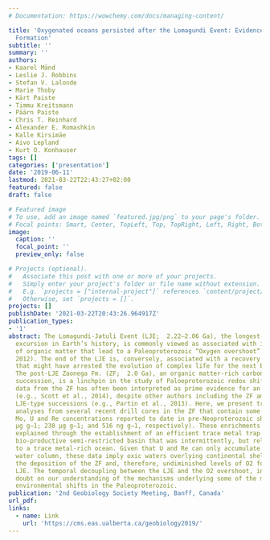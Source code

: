 ```yaml
---
# Documentation: https://wowchemy.com/docs/managing-content/

title: 'Oxygenated oceans persisted after the Lomagundi Event: Evidence from the Zaonega
  Formation'
subtitle: ''
summary: ''
authors:
- Kaarel Mänd
- Leslie J. Robbins
- Stefan V. Lalonde
- Marie Thoby
- Kärt Paiste
- Timmu Kreitsmann
- Päärn Paiste
- Chris T. Reinhard
- Alexander E. Romashkin
- Kalle Kirsimäe
- Aivo Lepland
- Kurt O. Konhauser
tags: []
categories: ['presentation']
date: '2019-06-11'
lastmod: 2021-03-22T22:43:27+02:00
featured: false
draft: false

# Featured image
# To use, add an image named `featured.jpg/png` to your page's folder.
# Focal points: Smart, Center, TopLeft, Top, TopRight, Left, Right, BottomLeft, Bottom, BottomRight.
image:
  caption: ''
  focal_point: ''
  preview_only: false

# Projects (optional).
#   Associate this post with one or more of your projects.
#   Simply enter your project's folder or file name without extension.
#   E.g. `projects = ["internal-project"]` references `content/project/deep-learning/index.md`.
#   Otherwise, set `projects = []`.
projects: []
publishDate: '2021-03-22T20:43:26.964917Z'
publication_types:
- '1'
abstract: The Lomagundi-Jatuli Event (LJE;  2.22–2.06 Ga), the longest-lived C isotope
  excursion in Earth’s history, is commonly viewed as associated with increased burial
  of organic matter that lead to a Paleoproterozoic “Oxygen overshoot” (Bekker & Holland,
  2012). The end of the LJE is, conversely, associated with a recovery of anoxic conditions
  that might have arrested the evolution of complex life for the next billion years.
  The post-LJE Zaonega Fm. (ZF;  2.0 Ga), an organic matter-rich carbonate-mudstone
  succession, is a linchpin in the study of Paloeproterozoic redox shifts. Geochemical
  data from the ZF has often been interpreted as prime evidence for an “O2 crash”
  (e.g., Scott et al., 2014), despite other authors including the ZF among well-oxygenated
  LJE-type successions (e.g., Partin et al., 2013). Here, we present trace element
  analyses from several recent drill cores in the ZF that contain some of the highest
  Mo, U and Re concentrations reported to date in pre-Neoproterozoic shales (1009
  μg g−1; 238 μg g−1; and 516 ng g−1, respectively). These enrichments are most parsimoniously
  explained through the establishment of an efficient trace metal trap in a highly
  bio-productive semi-restricted basin that was intermittently, but reliably, connected
  to a trace metal-rich ocean. Given that U and Re can only accumulate in an oxic
  water column, these data imply oxic waters overlying continental shelves during
  the deposition of the ZF and, therefore, undiminished levels of O2 following the
  LJE. The temporal decoupling between the LJE and the O2 overshoot, in turn, places
  doubt on our understanding of the mechanisms underlying some of the most profound
  environmental shifts in the Paleoproterozoic.
publication: '2nd Geobiology Society Meeting, Banff, Canada'
url_pdf:
links:
  - name: Link
    url: 'https://cms.eas.ualberta.ca/geobiology2019/'
---
```

